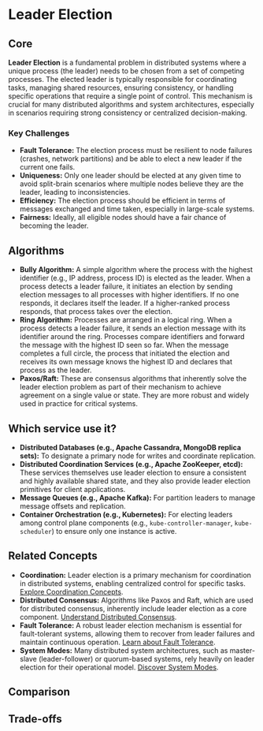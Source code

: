 # Leader Election

## Core

**Leader Election** is a fundamental problem in distributed systems where a unique process (the leader) needs to be chosen from a set of competing processes. The elected leader is typically responsible for coordinating tasks, managing shared resources, ensuring consistency, or handling specific operations that require a single point of control. This mechanism is crucial for many distributed algorithms and system architectures, especially in scenarios requiring strong consistency or centralized decision-making.

### Key Challenges

-   **Fault Tolerance:** The election process must be resilient to node failures (crashes, network partitions) and be able to elect a new leader if the current one fails.
-   **Uniqueness:** Only one leader should be elected at any given time to avoid split-brain scenarios where multiple nodes believe they are the leader, leading to inconsistencies.
-   **Efficiency:** The election process should be efficient in terms of messages exchanged and time taken, especially in large-scale systems.
-   **Fairness:** Ideally, all eligible nodes should have a fair chance of becoming the leader.

## Algorithms

-   **Bully Algorithm:** A simple algorithm where the process with the highest identifier (e.g., IP address, process ID) is elected as the leader. When a process detects a leader failure, it initiates an election by sending election messages to all processes with higher identifiers. If no one responds, it declares itself the leader. If a higher-ranked process responds, that process takes over the election.
-   **Ring Algorithm:** Processes are arranged in a logical ring. When a process detects a leader failure, it sends an election message with its identifier around the ring. Processes compare identifiers and forward the message with the highest ID seen so far. When the message completes a full circle, the process that initiated the election and receives its own message knows the highest ID and declares that process as the leader.
-   **Paxos/Raft:** These are consensus algorithms that inherently solve the leader election problem as part of their mechanism to achieve agreement on a single value or state. They are more robust and widely used in practice for critical systems.

## Which service use it?

-   **Distributed Databases (e.g., Apache Cassandra, MongoDB replica sets):** To designate a primary node for writes and coordinate replication.
-   **Distributed Coordination Services (e.g., Apache ZooKeeper, etcd):** These services themselves use leader election to ensure a consistent and highly available shared state, and they also provide leader election primitives for client applications.
-   **Message Queues (e.g., Apache Kafka):** For partition leaders to manage message offsets and replication.
-   **Container Orchestration (e.g., Kubernetes):** For electing leaders among control plane components (e.g., `kube-controller-manager`, `kube-scheduler`) to ensure only one instance is active.

## Related Concepts

-   **Coordination:** Leader election is a primary mechanism for coordination in distributed systems, enabling centralized control for specific tasks. [Explore Coordination Concepts](../README.md).
-   **Distributed Consensus:** Algorithms like Paxos and Raft, which are used for distributed consensus, inherently include leader election as a core component. [Understand Distributed Consensus](../../distributed-consensus/README.md).
-   **Fault Tolerance:** A robust leader election mechanism is essential for fault-tolerant systems, allowing them to recover from leader failures and maintain continuous operation. [Learn about Fault Tolerance](../../fault-tolerance/README.md).
-   **System Modes:** Many distributed system architectures, such as master-slave (leader-follower) or quorum-based systems, rely heavily on leader election for their operational model. [Discover System Modes](../../system-mode/README.md).

## Comparison

## Trade-offs
